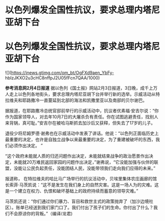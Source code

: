 # 以色列爆发全国性抗议，要求总理内塔尼亚胡下台

# 以色列爆发全国性抗议，要求总理内塔尼亚胡下台

![](https://inews.gtimg.com/om_bt/OgFXd9aen_YbFy-
hbIzJKXO2u3cHC8nffpJ2U05fFcn7QAA/1000)

**参考消息网2月4日报道**
据以色列《国土报》网站2月3日报道，3日晚，成千上万人走上以色列各地街头，要求总理内塔尼亚胡下台并举行新的选举。示威活动从特拉维夫和耶路撒冷一直蔓延到北部的海法和凯撒里亚以及南部的贝尔谢巴。

据报道，在耶路撒冷总统官邸前举行的示威活动中，抗议者优素福·安吉尔说：“你作为国家领导人，对去年10月7日的大屠杀负有责任。你在试图逃避责任，找别人来背锅，真可耻。”安吉尔在被哈马斯抓去加沙后又获释，但失去了17岁的儿子。

退役少将尼姆罗德·谢弗也在示威活动中发表了讲话。他说：“以色列正面临历史上最重要的决定，也许是自独立战争以来最重要的决定，为了重建被破坏的东西，我们必须作出决定。
”

“这个政府未能就人质的归还问题作出决定，未能就结束战争的政治愿景作出决定，未能就20万难民返回家园的问题作出决定，”谢弗说，“它没能加强与伙伴的联盟，没能让公民负起责任，没能团结人民，没能带领我们走向我们应得的未来。”

报道称，
在特拉维夫的哈比马广场举行的抗议活动中，贝埃里集体农庄画廊的馆长索菲·马茨凯说：“这不是发生在我们身上的自然灾害。这是一场人为的灾难。这是一个建立在权力、仇恨和破坏基础上的政府持续而蓄意的领导灾难。”

马茨凯还说：“你们通过你们暴力、盲目和救世主式的政策抛弃了（加沙边境社区）。账单已经送到我们家门口了。我们付出了孩子们的生命。你付出了什么？我们不会原谅你的背叛。”（编译/龙君)

